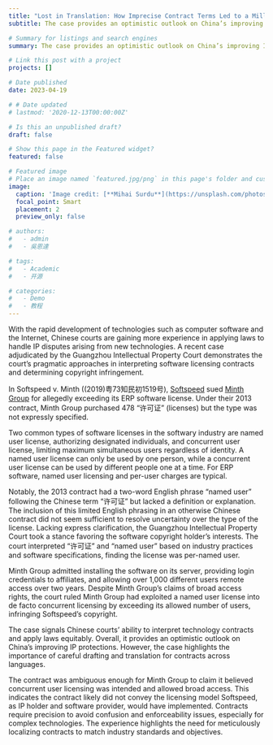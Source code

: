 ```yaml
---
title: "Lost in Translation: How Imprecise Contract Terms Led to a Million-Dollar Software Licensing Dispute"
subtitle: The case provides an optimistic outlook on China’s improving IP protections, while highlighting the importance of careful drafting and translation for contracts across languages.

# Summary for listings and search engines
summary: The case provides an optimistic outlook on China’s improving IP protections, while highlighting the importance of careful drafting and translation for contracts across languages.

# Link this post with a project
projects: []

# Date published
date: 2023-04-19

# # Date updated
# lastmod: '2020-12-13T00:00:00Z'

# Is this an unpublished draft?
draft: false

# Show this page in the Featured widget?
featured: false

# Featured image
# Place an image named `featured.jpg/png` in this page's folder and customize its options here.
image:
  caption: 'Image credit: [**Mihai Surdu**](https://unsplash.com/photos/8H9ph_Jp3hA)'
  focal_point: Smart
  placement: 2
  preview_only: false

# authors:
#   - admin
#   - 吳恩達

# tags:
#   - Academic
#   - 开源

# categories:
#   - Demo
#   - 教程
---
```


With the rapid development of technologies such as computer software and the Internet, Chinese courts are gaining more experience in applying laws to handle IP disputes arising from new technologies. A recent case adjudicated by the Guangzhou Intellectual Property Court demonstrates the court’s pragmatic approaches in interpreting software licensing contracts and determining copyright infringement.

In Softspeed v. Minth ((2019)粤73知民初1519号), [Softspeed](https://www.qad.com/about/news/-/room/read/2016/softspeed-consultant-group-distributes-qad-cloud-erp-in-china) sued [Minth Group](https://www.minthgroup.com/?lang=en) for allegedly exceeding its ERP software license. Under their 2013 contract, Minth Group purchased 478 “许可证” (licenses) but the type was not expressly specified. 

Two common types of software licenses in the softwary industry are named user license, authorizing designated individuals, and concurrent user license, limiting maximum simultaneous users regardless of identity. A named user license can only be used by one person, while a concurrent user license can be used by different people one at a time. For ERP software, named user licensing and per-user charges are typical.

Notably, the 2013 contract had a two-word English phrase “named user” following the Chinese term “许可证” but lacked a definition or explanation. The inclusion of this limited English phrasing in an otherwise Chinese contract did not seem sufficient to resolve uncertainty over the type of the license. Lacking express clarification, the Guangzhou Intellectual Property Court took a stance favoring the software copyright holder’s interests. The court interpreted “许可证” and “named user” based on industry practices and software specifications, finding the license was per-named user. 

Minth Group admitted installing the software on its server, providing login credentials to affiliates, and allowing over 1,000 different users remote access over two years. Despite Minth Group’s claims of broad access rights, the court ruled Minth Group had exploited a named user license into de facto concurrent licensing by exceeding its allowed number of users, infringing Softspeed’s copyright.

The case signals Chinese courts’ ability to interpret technology contracts and apply laws equitably. Overall, it provides an optimistic outlook on China’s improving IP protections. However, the case highlights the importance of careful drafting and translation for contracts across languages. 

The contract was ambiguous enough for Minth Group to claim it believed concurrent user licensing was intended and allowed broad access. This indicates the contract likely did not convey the licensing model Softspeed, as IP holder and software provider, would have implemented. Contracts require precision to avoid confusion and enforceability issues, especially for complex technologies. The experience highlights the need for meticulously localizing contracts to match industry standards and objectives.

<!-- ```python
import libr
print('hello')
```

## Overview

1. The Wowchemy website builder for Hugo, along with its starter templates, is designed for professional creators, educators, and teams/organizations - although it can be used to create any kind of site
2. The template can be modified and customised to suit your needs. It's a good platform for anyone looking to take control of their data and online identity whilst having the convenience to start off with a **no-code solution (write in Markdown and customize with YAML parameters)** and having **flexibility to later add even deeper personalization with HTML and CSS**
3. You can work with all your favourite tools and apps with hundreds of plugins and integrations to speed up your workflows, interact with your readers, and much more

[![The template is mobile first with a responsive design to ensure that your site looks stunning on every device.](https://raw.githubusercontent.com/wowchemy/wowchemy-hugo-modules/main/starters/academic/preview.png)](https://wowchemy.com)

## Get Started

- 👉 [**Create a new site**](https://wowchemy.com/templates/)
- 📚 [**Personalize your site**](https://wowchemy.com/docs/)
- 💬 [Chat with the **Wowchemy community**](https://discord.gg/z8wNYzb) or [**Hugo community**](https://discourse.gohugo.io)
- 🐦 Twitter: [@wowchemy](https://twitter.com/wowchemy) [@GeorgeCushen](https://twitter.com/GeorgeCushen) [#MadeWithWowchemy](https://twitter.com/search?q=%23MadeWithWowchemy&src=typed_query)
- 💡 [Request a **feature** or report a **bug** for _Wowchemy_](https://github.com/wowchemy/wowchemy-hugo-themes/issues)
- ⬆️ **Updating Wowchemy?** View the [Update Tutorial](https://wowchemy.com/docs/hugo-tutorials/update/) and [Release Notes](https://wowchemy.com/updates/)

## Crowd-funded open-source software

To help us develop this template and software sustainably under the MIT license, we ask all individuals and businesses that use it to help support its ongoing maintenance and development via sponsorship.

### [❤️ Click here to become a sponsor and help support Wowchemy's future ❤️](https://wowchemy.com/sponsor/)

As a token of appreciation for sponsoring, you can **unlock [these](https://wowchemy.com/sponsor/) awesome rewards and extra features 🦄✨**

## Ecosystem

- **[Hugo Academic CLI](https://github.com/wowchemy/hugo-academic-cli):** Automatically import publications from BibTeX

## Inspiration

[Check out the latest **demo**](https://academic-demo.netlify.com/) of what you'll get in less than 10 minutes, or [view the **showcase**](https://wowchemy.com/user-stories/) of personal, project, and business sites.

## Features

- **Page builder** - Create _anything_ with [**widgets**](https://wowchemy.com/docs/page-builder/) and [**elements**](https://wowchemy.com/docs/content/writing-markdown-latex/)
- **Edit any type of content** - Blog posts, publications, talks, slides, projects, and more!
- **Create content** in [**Markdown**](https://wowchemy.com/docs/content/writing-markdown-latex/), [**Jupyter**](https://wowchemy.com/docs/import/jupyter/), or [**RStudio**](https://wowchemy.com/docs/install-locally/)
- **Plugin System** - Fully customizable [**color** and **font themes**](https://wowchemy.com/docs/customization/)
- **Display Code and Math** - Code highlighting and [LaTeX math](https://en.wikibooks.org/wiki/LaTeX/Mathematics) supported
- **Integrations** - [Google Analytics](https://analytics.google.com), [Disqus commenting](https://disqus.com), Maps, Contact Forms, and more!
- **Beautiful Site** - Simple and refreshing one page design
- **Industry-Leading SEO** - Help get your website found on search engines and social media
- **Media Galleries** - Display your images and videos with captions in a customizable gallery
- **Mobile Friendly** - Look amazing on every screen with a mobile friendly version of your site
- **Multi-language** - 34+ language packs including English, 中文, and Português
- **Multi-user** - Each author gets their own profile page
- **Privacy Pack** - Assists with GDPR
- **Stand Out** - Bring your site to life with animation, parallax backgrounds, and scroll effects
- **One-Click Deployment** - No servers. No databases. Only files.

## Themes

Wowchemy and its templates come with **automatic day (light) and night (dark) mode** built-in. Alternatively, visitors can choose their preferred mode - click the moon icon in the top right of the [Demo](https://academic-demo.netlify.com/) to see it in action! Day/night mode can also be disabled by the site admin in `params.toml`.

[Choose a stunning **theme** and **font**](https://wowchemy.com/docs/customization) for your site. Themes are fully customizable.

## License

Copyright 2016-present [George Cushen](https://georgecushen.com).

Released under the [MIT](https://github.com/wowchemy/wowchemy-hugo-themes/blob/master/LICENSE.md) license. -->

